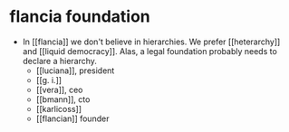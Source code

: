 # flancia foundation

- In [[flancia]] we don't believe in hierarchies. We prefer [[heterarchy]] and [[liquid democracy]]. Alas, a legal foundation probably needs to declare a hierarchy.
  - [[luciana]], president
  - [[g. i.]]
  - [[vera]], ceo
  - [[bmann]], cto
  - [[karlicoss]]
  - [[flancian]] founder

